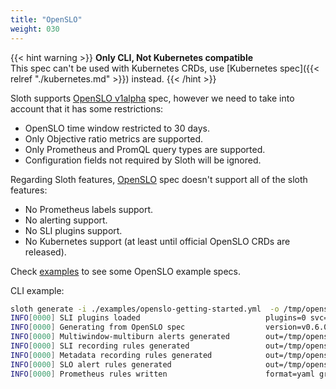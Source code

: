 ```yaml
---
title: "OpenSLO"
weight: 030
---
```


{{< hint warning >}}
**Only CLI, Not Kubernetes compatible**\
This spec can't be used with Kubernetes CRDs, use [Kubernetes spec]({{< relref "./kubernetes.md" >}}) instead.
{{< /hint >}}

Sloth supports [OpenSLO v1alpha](https://github.com/OpenSLO/OpenSLO) spec, however we need to take into account that it has some restrictions:

- OpenSLO time window restricted to 30 days.
- Only Objective ratio metrics are supported.
- Only Prometheus and PromQL query types are supported.
- Configuration fields not required by Sloth will be ignored.

Regarding Sloth features, [OpenSLO] spec doesn't support all of the sloth features:

- No Prometheus labels support.
- No alerting support.
- No SLI plugins support.
- No Kubernetes support (at least until official OpenSLO CRDs are released).

Check [examples](TODO) to see some OpenSLO example specs.

CLI example:

```bash
sloth generate -i ./examples/openslo-getting-started.yml  -o /tmp/openslo-getting-started.yml
INFO[0000] SLI plugins loaded                            plugins=0 svc=storage.FileSLIPlugin version=v0.6.0-8-ga8f37a2
INFO[0000] Generating from OpenSLO spec                  version=v0.6.0-8-ga8f37a2
INFO[0000] Multiwindow-multiburn alerts generated        out=/tmp/openslo-getting-started.yml slo=my-service-sloth-slo-my-service-0 svc=generate.prometheus.Service version=v0.6.0-8-ga8f37a2
INFO[0000] SLI recording rules generated                 out=/tmp/openslo-getting-started.yml rules=8 slo=my-service-sloth-slo-my-service-0 svc=generate.prometheus.Service version=v0.6.0-8-ga8f37a2
INFO[0000] Metadata recording rules generated            out=/tmp/openslo-getting-started.yml rules=7 slo=my-service-sloth-slo-my-service-0 svc=generate.prometheus.Service version=v0.6.0-8-ga8f37a2
INFO[0000] SLO alert rules generated                     out=/tmp/openslo-getting-started.yml rules=0 slo=my-service-sloth-slo-my-service-0 svc=generate.prometheus.Service version=v0.6.0-8-ga8f37a2
INFO[0000] Prometheus rules written                      format=yaml groups=2 out=/tmp/openslo-getting-started.yml svc=storage.IOWriter version=v0.6.0-8-ga8f37a2
```

[openslo]: https://openslo.com/
